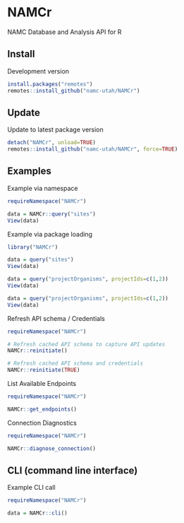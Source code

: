 # NAMCr
NAMC Database and Analysis API for R

## Install

Development version

```r
install.packages("remotes")
remotes::install_github("namc-utah/NAMCr")
```

## Update

Update to latest package version

```r
detach("NAMCr", unload=TRUE)
remotes::install_github("namc-utah/NAMCr", force=TRUE)
```

## Examples

Example via namespace

```r
requireNamespace("NAMCr")

data = NAMCr::query("sites")
View(data)
```

Example via package loading

```r
library("NAMCr")

data = query("sites")
View(data)

data = query("projectOrganisms", projectIds=c(1,2))
View(data)

data = query("projectOrganisms", projectIds=c(1,2))
View(data)
```

Refresh API schema / Credentials

```r
requireNamespace("NAMCr")

# Refresh cached API schema to capture API updates
NAMCr::reinitiate()

# Refresh cached API schema and credentials
NAMCr::reinitiate(TRUE)

```

List Available Endpoints

```r
requireNamespace("NAMCr")

NAMCr::get_endpoints()

```

Connection Diagnostics

```r
requireNamespace("NAMCr")

NAMCr::diagnose_connection()

```

## CLI (command line interface)

Example CLI call

```r
requireNamespace("NAMCr")

data = NAMCr::cli()
```